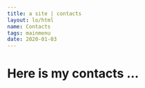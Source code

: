```yaml
---
title: a site | contacts
layout: lo/html
name: Contacts
tags: mainmenu
date: 2020-01-03
---
```

# Here is my contacts ...